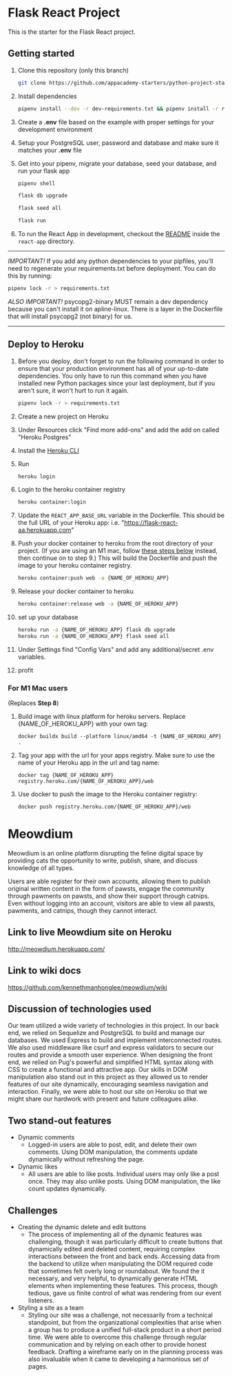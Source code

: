 # Flask React Project

This is the starter for the Flask React project.

## Getting started

1. Clone this repository (only this branch)

   ```bash
   git clone https://github.com/appacademy-starters/python-project-starter.git
   ```

2. Install dependencies

      ```bash
      pipenv install --dev -r dev-requirements.txt && pipenv install -r requirements.txt
      ```

3. Create a **.env** file based on the example with proper settings for your
   development environment
4. Setup your PostgreSQL user, password and database and make sure it matches your **.env** file

5. Get into your pipenv, migrate your database, seed your database, and run your flask app

   ```bash
   pipenv shell
   ```

   ```bash
   flask db upgrade
   ```

   ```bash
   flask seed all
   ```

   ```bash
   flask run
   ```

6. To run the React App in development, checkout the [README](./react-app/README.md) inside the `react-app` directory.

***
*IMPORTANT!*
   If you add any python dependencies to your pipfiles, you'll need to regenerate your requirements.txt before deployment.
   You can do this by running:

   ```bash
   pipenv lock -r > requirements.txt
   ```

*ALSO IMPORTANT!*
   psycopg2-binary MUST remain a dev dependency because you can't install it on apline-linux.
   There is a layer in the Dockerfile that will install psycopg2 (not binary) for us.
***

## Deploy to Heroku

1. Before you deploy, don't forget to run the following command in order to
ensure that your production environment has all of your up-to-date
dependencies. You only have to run this command when you have installed new
Python packages since your last deployment, but if you aren't sure, it won't
hurt to run it again.

   ```bash
   pipenv lock -r > requirements.txt
   ```

2. Create a new project on Heroku
3. Under Resources click "Find more add-ons" and add the add on called "Heroku Postgres"
4. Install the [Heroku CLI](https://devcenter.heroku.com/articles/heroku-command-line)
5. Run

   ```bash
   heroku login
   ```

6. Login to the heroku container registry

   ```bash
   heroku container:login
   ```

7. Update the `REACT_APP_BASE_URL` variable in the Dockerfile.
   This should be the full URL of your Heroku app: i.e. "https://flask-react-aa.herokuapp.com"
8. Push your docker container to heroku from the root directory of your project.
   (If you are using an M1 mac, follow [these steps below](#for-m1-mac-users) instead, then continue on to step 9.)
   This will build the Dockerfile and push the image to your heroku container registry.

   ```bash
   heroku container:push web -a {NAME_OF_HEROKU_APP}
   ```

9. Release your docker container to heroku

      ```bash
      heroku container:release web -a {NAME_OF_HEROKU_APP}
      ```

10. set up your database

      ```bash
      heroku run -a {NAME_OF_HEROKU_APP} flask db upgrade
      heroku run -a {NAME_OF_HEROKU_APP} flask seed all
      ```

11. Under Settings find "Config Vars" and add any additional/secret .env
variables.

12. profit

### For M1 Mac users

(Replaces **Step 8**)

1. Build image with linux platform for heroku servers. Replace
{NAME_OF_HEROKU_APP} with your own tag:

   ```bash=
   docker buildx build --platform linux/amd64 -t {NAME_OF_HEROKU_APP} .
   ```

2. Tag your app with the url for your apps registry. Make sure to use the name
of your Heroku app in the url and tag name:

   ```bash=2
   docker tag {NAME_OF_HEROKU_APP} registry.heroku.com/{NAME_OF_HEROKU_APP}/web
   ```

3. Use docker to push the image to the Heroku container registry:

   ```bash=3
   docker push registry.heroku.com/{NAME_OF_HEROKU_APP}/web
   ```
# Meowdium

Meowdium is an online platform disrupting the feline digital space by providing cats the opportunity to write, publish, share, and discuss knowledge of all types. 

Users are able register for their own accounts, allowing them to publish original written content in the form of pawsts, engage the community through pawments on pawsts, and show their support through catnips. Even without logging into an account, visitors are able to view all pawsts, pawments, and catnips, though they cannot interact.

## Link to live Meowdium site on Heroku

http://meowdium.herokuapp.com/

## Link to wiki docs

https://github.com/kennethmanhonglee/meowdium/wiki

## Discussion of technologies used

Our team utilized a wide variety of technologies in this project. In our back end, 
we relied on Sequelize and PostgreSQL to build and manage our databases. We used Express 
to build and implement interconnected routes. We also used middleware like csurf and 
express validators to secure our routes and provide a smooth user experience. When 
designing the front end, we relied on Pug's powerful and simplified HTML syntax along with 
CSS to create a functional and attractive app. Our skills in DOM manipulation also stand out 
in this project as they allowed us to render features of our site dynamically, encouraging seamless 
navigation and interaction. Finally, we were able to host our site on Heroku so that we might 
share our hardwork with present and future colleagues alike.

## Two stand-out features

* Dynamic comments 
  * Logged-in users are able to post, edit, and delete their own comments. 
    Using DOM manipulation, the comments update dynamically without refreshing 
    the page.
* Dynamic likes
  * All users are able to like posts. Individual users may only like a post 
    once. They may also unlike posts. Using DOM manipulation, the like count 
    updates dynamically.

## Challenges

* Creating the dynamic delete and edit buttons
  * The process of implementing all of the dynamic features was challenging, though 
    it was particularly difficult to create buttons that dynamically edited and deleted content, requiring 
    complex interactions between the front and back ends. Accessing data from the backend 
    to utilize when manipulating the DOM required code that sometimes felt overly long 
    or roundabout. We found the it necessary, and very helpful, to dynamically 
    generate HTML elements when implementing these features. This process, though tedious,
    gave us finite control of what was rendering from our event listeners.
* Styling a site as a team
  * Styling our site was a challenge, not necessarily from a technical standpoint, 
    but from the organizational complexities that arise when a group has to produce a 
    unified full-stack product in a short period time. We were able to overcome this 
    challenge through regular communication and by relying on each other to provide honest 
    feedback. Drafting a wireframe early on in the planning process was also 
    invaluable when it came to developing a harmonious set of pages.
